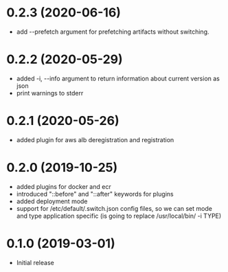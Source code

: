 0.2.3 (2020-06-16)
==================

- add --prefetch argument for prefetching artifacts without switching.

0.2.2 (2020-05-29)
==================

- added -i, --info argument to return information about current version
  as json
- print warnings to stderr

0.2.1 (2020-05-26)
==================

- added plugin for aws alb deregistration and registration

0.2.0 (2019-10-25)
==================

- added plugins for docker and ecr
- introduced "::before" and "::after" keywords for plugins
- added deployment mode
- support for /etc/default/<application>.switch.json config files, so we
  can set mode and type application specific (is going to replace
  /usr/local/bin/<application> -i TYPE)

0.1.0 (2019-03-01)
==================

- Initial release
